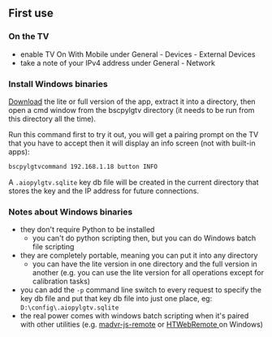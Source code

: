 ## First use

### On the TV
- enable TV On With Mobile under General - Devices - External Devices
- take a note of your IPv4 address under General - Network

### Install Windows binaries
[Download](https://github.com/chros73/bscpylgtv/releases) the lite or full version of the app, extract it into a directory, then open a cmd window from the bscpylgtv directory (it needs to be run from this directory all the time).

Run this command first to try it out, you will get a pairing prompt on the TV that you have to accept then it will display an info screen (not with built-in apps):

```sh
bscpylgtvcommand 192.168.1.18 button INFO
```

A `.aiopylgtv.sqlite` key db file will be created in the current directory that stores the key and the IP address for future connections.

### Notes about Windows binaries
- they don't require Python to be installed
    - you can't do python scripting then, but you can do Windows batch file scripting
- they are completely portable, meaning you can put it into any directory
    - you can have the lite version in one directory and the full version in another (e.g. you can use the lite version for all operations except for calibration tasks)
- you can add the `-p` command line switch to every request to specify the key db file and put that key db file into just one place, eg: `D:\config\.aiopylgtv.sqlite`
- the real power comes with windows batch scripting when it's paired with other utilities (e.g. [madvr-js-remote](https://github.com/chros73/madvr-js-remote) or [HTWebRemote
](https://github.com/nicko88/HTWebRemote) on Windows)

